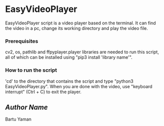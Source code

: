 # EasyVideoPlayer
  EasyVideoPlayer script is a video player based on the terminal. It can find the video in a pc, change its working directory and play the video file. 

### Prerequisites
  cv2, os, pathlib and ffpyplayer.player libraries are needed to run this script, all of which can be installed using "pip3 install 'library name'".

### How to run the script
  'cd' to the directory that contains the script and type "python3 EasyVideoPlayer.py". When you are done with the video, use "keyboard interrupt" (Ctrl + C) to exit the player.

## *Author Name*
  Bartu Yaman
